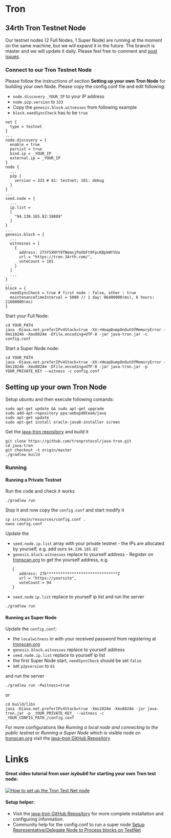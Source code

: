 # Tron

## 34rth Tron Testnet Node
Our testnet nodes (2 Full Nodes, 1 Super Node) are running at the moment on the same machine, but we will expand it in the future.
The branch is master and we will update it daily.
Please feel free to comment and [post issues](https://github.com/34rth/tron/issues).

### Connect to our Tron Testnet Node
Please follow the instructions of section **Setting up your own Tron Node** for building your own Node.
Please copy the config.conf file and edit following:

* `node.discovery` `_YOUR_IP` to your IP address
* `node.p2p.version` to `333`
* Copy the `genesis.block.witnesses` from following example
* `block.needSyncCheck` has to be `true`

```
net {
  type = testnet
}
...
node.discovery = {
  enable = true
  persist = true
  bind.ip = _YOUR_IP
  external.ip = _YOUR_IP
}
node {
  ...
  p2p {
    version = 333 # 61: testnet; 101: debug
  }
}
...
seed.node = {
  ...
  ip.list = 
  [
    "94.130.165.82:18889"
  ]
}
...
genesis.block = {
  ...
  witnesses = [
    {
      address: 27SYSXHYY9TNomsjPaVbFt9FpcKBpkWYYUa
      url = "https://tron.34rth.com/",
      voteCount = 101
    }
  ]
  ...
}
...
block = {
  needSyncCheck = true # first node : false, other : true
  maintenanceTimeInterval = 5000 // 1 day: 86400000(ms), 6 hours: 21600000(ms)
}
```

Start your Full Node:
```
cd YOUR_PATH
java -Djava.net.preferIPv4Stack=true -XX:+HeapDumpOnOutOfMemoryError -Xms1024m -Xmx8024m -Dfile.encoding=UTF-8 -jar java-tron.jar -c config.conf
```
Start a Super Node node:
```
cd YOUR_PATH
java -Djava.net.preferIPv4Stack=true -XX:+HeapDumpOnOutOfMemoryError -Xms1024m -Xmx8024m -Dfile.encoding=UTF-8 -jar java-tron.jar -p YOUR_PRIVATE_KEY --witness -c config.conf
```

## Setting up your own Tron Node
Setup ubuntu and then execute following comands:

```
sudo apt-get update && sudo apt-get upgrade
sudo add-apt-repository ppa:webupd8team/java
sudo apt-get update
sudo apt-get install oracle-java8-installer screen
```

Get the [java-tron repository](https://github.com/tronprotocol/java-tron) and build it

```
git clone https://github.com/tronprotocol/java-tron.git 
cd java-tron
git checkout -t origin/master
./gradlew build
```
### Running
#### Running a Private Testnet
Run the code and check it works
```
./gradlew run
```
Stop it and now copy the `config.conf` and start modify it
```
cp src/main/resources/config.conf .
nano config.conf
```
Update the 
* `seed.node.ip.list` array with your private testnet - the IPs are allocated by yourself, e.g. add ours `94.130.165.82` 
* `genesis.block.witnesses` replace to yourself address - Register on [tronscan.org](https://tronscan.org/#/login) to get the yourself address, e.g.
```
   {
      address: 27k*******************************Z
      url = "https://yoursite",
      voteCount = 94
   }
```
* `seed.node` `ip.list` replace to yourself ip list
and run the server
```
./gradlew run
```
#### Running as Super Node
Update the `config.conf`:

* the `localwitness` in  with your received password from registering at [tronscan.org](https://tronscan.org/#/login) 
* `genesis.block.witnesses` replace to yourself address
* `seed.node.ip.list` replace to yourself ip list
* the first Super Node start, `needSyncCheck` should be set `false`
* set `p2pversion` to `61`

and run the server
```
./gradlew run -Pwitness=true
```
or
```
cd build/libs
java -Djava.net.preferIPv4Stack=true -Xms1024m -Xmx8024m -jar java-tron.jar -p _YOUR_PRIVATE_KEY_ --witness -c _YOUR_CONFIG_PATH_/config.conf
```

For more configurations like _Running a local node and connecting to the public testnet_ or _Running a Super Node_ which is visible node on [tronscan.org](https://tronscan.org/#/network) visit the [java-tron GitHub Repository](https://github.com/tronprotocol/java-tron)

# Links
#### Great video tutorial from user _isybub6_ for starting your own Tron test node:
[![How to set up the Tron Test Net node](https://img.youtube.com/vi/AN9YwX7PqgY/3.jpg)](https://www.youtube.com/watch?v=AN9YwX7PqgY&feature=youtu.be&t=118)
#### Setup helper:
- Visit the [java-tron GitHub Repository](https://github.com/tronprotocol/java-tron) for more complete installation and configuring information.
- Community help for the config.conf to run a super node [Setup Representative/Delegate Node to Process blocks on TestNet](https://github.com/tronprotocol/java-tron/issues/513)
